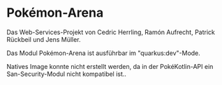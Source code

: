 # Pokémon-Arena

Das Web-Services-Projekt von Cedric Herrling, Ramón Aufrecht, Patrick Rückbeil und Jens Müller.

Das Modul Pokémon-Arena ist ausführbar im "quarkus:dev"-Mode.

Natives Image konnte nicht erstellt werden, da in der PokéKotlin-API ein San-Security-Modul nicht kompatibel ist..
